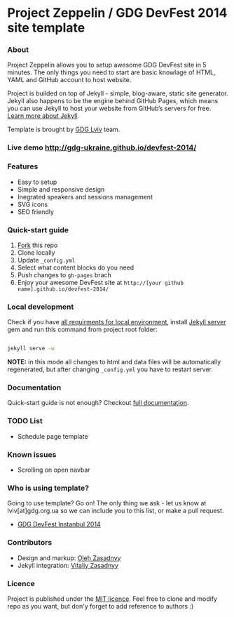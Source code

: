 # Project Zeppelin / GDG DevFest 2014 site template

### About 
Project Zeppelin allows you to setup awesome GDG DevFest site in 5 minutes. The only things you need to start are basic knowlage of HTML, YAML and GitHub account to host website. 

Project is builded on top of Jekyll - simple, blog-aware, static site generator. Jekyll also happens to be the engine behind GitHub Pages, which means you can use Jekyll to host your website from GitHub’s servers for free. [Learn more about Jekyll](http://jekyllrb.com/).

Template is brought by [GDG Lviv](http://lviv.gdg.org.ua/) team.

### Live demo http://gdg-ukraine.github.io/devfest-2014/

### Features
* Easy to setup
* Simple and responsive design
* Inegrated speakers and sessions management
* SVG icons
* SEO friendly


### Quick-start guide
1. [Fork](https://github.com/GDG-Ukraine/devfest-2014/fork) this repo
2. Clone locally
3. Update ```_config.yml``` 
4. Select what content blocks do you need
5. Push changes to ```gh-pages``` brach
6. Enjoy your awesome DevFest site at ```http://[your github name].github.io/devfest-2014/```


### Local development

Check if you have [all requirments for local environment](http://jekyllrb.com/docs/installation/), install [Jekyll server](http://jekyllrb.com/docs/quickstart/) gem and run this command from project root folder:

```bash

jekyll serve -w
```

**NOTE:** in this mode all changes to html and data files will be automatically regenerated, but after changing ```_config.yml``` you have to restart server.

### Documentation
Quick-start guide is not enough? Checkout [full documentation]().


### TODO List
* Schedule page template


### Known issues
* Scrolling on open navbar

### Who is using template?
Going to use template? Go on! The only thing we ask - let us know at lviv[at]gdg.org.ua so we can include you to this list, or make a pull request.

* [GDG DevFest Instanbul 2014](http://devfesttr.com/)

### Contributors
* Design and markup: [Oleh Zasadnyy](https://github.com/ozasadnyy)
* Jekyll integration: [Vitaliy Zasadnyy](https://github.com/zasadnyy)

### Licence
Project is published under the [MIT licence](http://choosealicense.com/licenses/mit/). Feel free to clone and modify repo as you want, but don'y forget to add reference to authors :)


